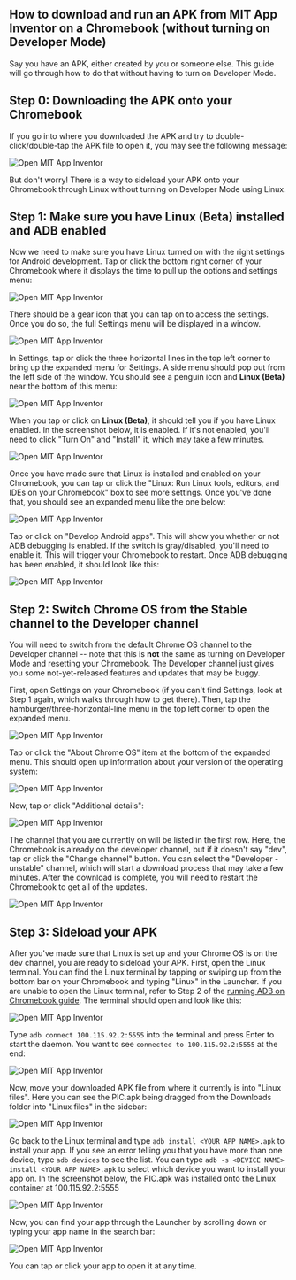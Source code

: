 ## How to download and run an APK from MIT App Inventor on a Chromebook (without turning on Developer Mode)

Say you have an APK, either created by you or someone else. This guide will go through how to do that without having to turn on Developer Mode.

## Step 0: Downloading the APK onto your Chromebook

If you go into where you downloaded the APK and try to double-click/double-tap the APK file to open it, you may see the following message:

![Open MIT App Inventor](apk_screenshots/Step-0-2.png)

But don't worry! There is a way to sideload your APK onto your Chromebook through Linux without turning on Developer Mode using Linux.

## Step 1: Make sure you have Linux (Beta) installed and ADB enabled

Now we need to make sure you have Linux turned on with the right settings for Android development. Tap or click the bottom right corner of your Chromebook where it displays the time to pull up the options and settings menu:

![Open MIT App Inventor](adb_screenshots/Step-1-0.png)

There should be a gear icon that you can tap on to access the settings. Once you do so, the full Settings menu will be displayed in a window. 

![Open MIT App Inventor](adb_screenshots/Step-1-1.png)

In Settings, tap or click the three horizontal lines in the top left corner to bring up the expanded menu for Settings. A side menu should pop out from the left side of the window. You should see a penguin icon and **Linux (Beta)** near the bottom of this menu:

![Open MIT App Inventor](adb_screenshots/Step-1-2.png)

When you tap or click on **Linux (Beta)**, it should tell you if you have Linux enabled. In the screenshot below, it is enabled. If it's not enabled, you'll need to click "Turn On" and "Install" it, which may take a few minutes. 

![Open MIT App Inventor](adb_screenshots/Step-1-3.png)

Once you have made sure that Linux is installed and enabled on your Chromebook, you can tap or click the "Linux: Run Linux tools, editors, and IDEs on your Chromebook" box to see more settings. Once you've done that, you should see an expanded menu like the one below:

![Open MIT App Inventor](adb_screenshots/Step-1-4.png)

Tap or click on "Develop Android apps". This will show you whether or not ADB debugging is enabled. If the switch is gray/disabled, you'll need to enable it. This will trigger your Chromebook to restart. Once ADB debugging has been enabled, it should look like this:

![Open MIT App Inventor](adb_screenshots/Step-1-5.png)

## Step 2: Switch Chrome OS from the Stable channel to the Developer channel

You will need to switch from the default Chrome OS channel to the Developer channel -- note that this is **not** the same as turning on Developer Mode and resetting your Chromebook. The Developer channel just gives you some not-yet-released features and updates that may be buggy.

First, open Settings on your Chromebook (if you can't find Settings, look at Step 1 again, which walks through how to get there). Then, tap the hamburger/three-horizontal-line menu in the top left corner to open the expanded menu.

![Open MIT App Inventor](apk_screenshots/Step-2-0.png)

Tap or click the "About Chrome OS" item at the bottom of the expanded menu. This should open up information about your version of the operating system:

![Open MIT App Inventor](apk_screenshots/Step-2-1.png)

Now, tap or click "Additional details":

![Open MIT App Inventor](apk_screenshots/Step-2-2.png)

The channel that you are currently on will be listed in the first row. Here, the Chromebook is already on the developer channel, but if it doesn't say "dev", tap or click the "Change channel" button. You can select the "Developer - unstable" channel, which will start a download process that may take a few minutes. After the download is complete, you will need to restart the Chromebook to get all of the updates.

![Open MIT App Inventor](apk_screenshots/Step-2-3.png)

## Step 3: Sideload your APK

After you've made sure that Linux is set up and your Chrome OS is on the dev channel, you are ready to sideload your APK. First, open the Linux terminal. You can find the Linux terminal by tapping or swiping up from the bottom bar on your Chromebook and typing "Linux" in the Launcher. If you are unable to open the Linux terminal, refer to Step 2 of the [running ADB on Chromebook guide](adb_on_chromebook.md). The terminal should open and look like this:

![Open MIT App Inventor](apk_screenshots/Step-3-0.png)

Type `adb connect 100.115.92.2:5555` into the terminal and press Enter to start the daemon. You want to see `connected to 100.115.92.2:5555` at the end:

![Open MIT App Inventor](apk_screenshots/Step-3-1.png)

Now, move your downloaded APK file from where it currently is into "Linux files". Here you can see the PIC.apk being dragged from the Downloads folder into "Linux files" in the sidebar:

![Open MIT App Inventor](apk_screenshots/Step-3-2.png)

Go back to the Linux terminal and type `adb install <YOUR APP NAME>.apk` to install your app. If you see an error telling you that you have more than one device, type `adb devices` to see the list. You can type `adb -s <DEVICE NAME> install <YOUR APP NAME>.apk` to select which device you want to install your app on. In the screenshot below, the PIC.apk was installed onto the Linux container at 100.115.92.2:5555

![Open MIT App Inventor](apk_screenshots/Step-3-3.png)

Now, you can find your app through the Launcher by scrolling down or typing your app name in the search bar:

![Open MIT App Inventor](apk_screenshots/Step-3-4.png)

You can tap or click your app to open it at any time.
